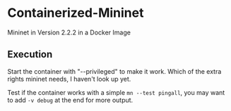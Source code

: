 # Containerized-Mininet
Mininet in Version 2.2.2 in a Docker Image

## Execution

Start the container with "--privileged" to make it work. 
Which of the extra rights mininet needs, I haven't look up yet.

Test if the container works with a simple `mn --test pingall`, you may want to add `-v debug` at the end for more output.

